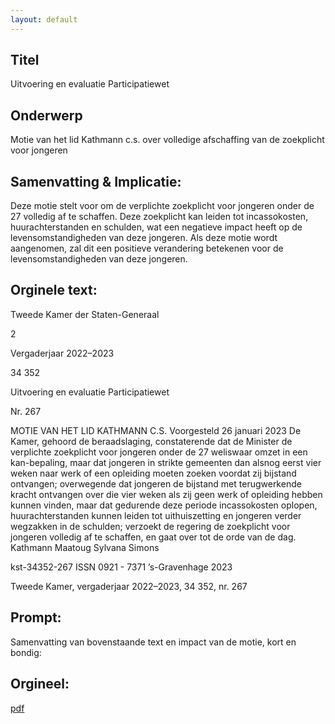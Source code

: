 ```yaml
---
layout: default
---
```

## Titel
Uitvoering en evaluatie Participatiewet
## Onderwerp
Motie van het lid Kathmann c.s. over volledige afschaffing van de zoekplicht voor jongeren
## Samenvatting & Implicatie:

Deze motie stelt voor om de verplichte zoekplicht voor jongeren onder de 27 volledig af te schaffen. Deze zoekplicht kan leiden tot incassokosten, huurachterstanden en schulden, wat een negatieve impact heeft op de levensomstandigheden van deze jongeren. Als deze motie wordt aangenomen, zal dit een positieve verandering betekenen voor de levensomstandigheden van deze jongeren.
## Orginele text:


Tweede Kamer der Staten-Generaal

2

Vergaderjaar 2022–2023

34 352

Uitvoering en evaluatie Participatiewet

Nr. 267

MOTIE VAN HET LID KATHMANN C.S.
Voorgesteld 26 januari 2023
De Kamer,
gehoord de beraadslaging,
constaterende dat de Minister de verplichte zoekplicht voor jongeren
onder de 27 weliswaar omzet in een kan-bepaling, maar dat jongeren in
strikte gemeenten dan alsnog eerst vier weken naar werk of een opleiding
moeten zoeken voordat zij bijstand ontvangen;
overwegende dat jongeren de bijstand met terugwerkende kracht
ontvangen over die vier weken als zij geen werk of opleiding hebben
kunnen vinden, maar dat gedurende deze periode incassokosten oplopen,
huurachterstanden kunnen leiden tot uithuiszetting en jongeren verder
wegzakken in de schulden;
verzoekt de regering de zoekplicht voor jongeren volledig af te schaffen,
en gaat over tot de orde van de dag.
Kathmann
Maatoug
Sylvana Simons

kst-34352-267
ISSN 0921 - 7371
’s-Gravenhage 2023

Tweede Kamer, vergaderjaar 2022–2023, 34 352, nr. 267


## Prompt:
Samenvatting van bovenstaande text en impact van de motie, kort en bondig:

## Orgineel:
[pdf](https://gegevensmagazijn.tweedekamer.nl/OData/v4/2.0/Document(23be4626-8f53-4b72-b42b-0aaeb201a4a8)/resource)
